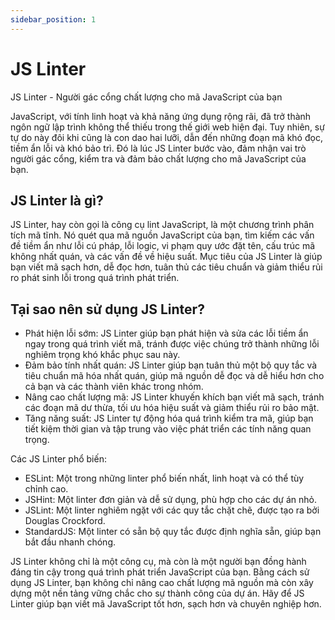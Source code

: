 ```yaml
---
sidebar_position: 1
---
```


# JS Linter

JS Linter - Người gác cổng chất lượng cho mã JavaScript của bạn

JavaScript, với tính linh hoạt và khả năng ứng dụng rộng rãi, đã trở thành ngôn ngữ lập trình không thể thiếu trong thế giới web hiện đại. Tuy nhiên, sự tự do này đôi khi cũng là con dao hai lưỡi, dẫn đến những đoạn mã khó đọc, tiềm ẩn lỗi và khó bảo trì. Đó là lúc JS Linter bước vào, đảm nhận vai trò người gác cổng, kiểm tra và đảm bảo chất lượng cho mã JavaScript của bạn.

## JS Linter là gì?

JS Linter, hay còn gọi là công cụ lint JavaScript, là một chương trình phân tích mã tĩnh. Nó quét qua mã nguồn JavaScript của bạn, tìm kiếm các vấn đề tiềm ẩn như lỗi cú pháp, lỗi logic, vi phạm quy ước đặt tên, cấu trúc mã không nhất quán, và các vấn đề về hiệu suất. Mục tiêu của JS Linter là giúp bạn viết mã sạch hơn, dễ đọc hơn, tuân thủ các tiêu chuẩn và giảm thiểu rủi ro phát sinh lỗi trong quá trình phát triển.

## Tại sao nên sử dụng JS Linter?

- Phát hiện lỗi sớm: JS Linter giúp bạn phát hiện và sửa các lỗi tiềm ẩn ngay trong quá trình viết mã, tránh được việc chúng trở thành những lỗi nghiêm trọng khó khắc phục sau này.
- Đảm bảo tính nhất quán: JS Linter giúp bạn tuân thủ một bộ quy tắc và tiêu chuẩn mã hóa nhất quán, giúp mã nguồn dễ đọc và dễ hiểu hơn cho cả bạn và các thành viên khác trong nhóm.
- Nâng cao chất lượng mã: JS Linter khuyến khích bạn viết mã sạch, tránh các đoạn mã dư thừa, tối ưu hóa hiệu suất và giảm thiểu rủi ro bảo mật.
- Tăng năng suất: JS Linter tự động hóa quá trình kiểm tra mã, giúp bạn tiết kiệm thời gian và tập trung vào việc phát triển các tính năng quan trọng.

Các JS Linter phổ biến:

- ESLint: Một trong những linter phổ biến nhất, linh hoạt và có thể tùy chỉnh cao.
- JSHint: Một linter đơn giản và dễ sử dụng, phù hợp cho các dự án nhỏ.
- JSLint: Một linter nghiêm ngặt với các quy tắc chặt chẽ, được tạo ra bởi Douglas Crockford.
- StandardJS: Một linter có sẵn bộ quy tắc được định nghĩa sẵn, giúp bạn bắt đầu nhanh chóng.

JS Linter không chỉ là một công cụ, mà còn là một người bạn đồng hành đáng tin cậy trong quá trình phát triển JavaScript của bạn. Bằng cách sử dụng JS Linter, bạn không chỉ nâng cao chất lượng mã nguồn mà còn xây dựng một nền tảng vững chắc cho sự thành công của dự án. Hãy để JS Linter giúp bạn viết mã JavaScript tốt hơn, sạch hơn và chuyên nghiệp hơn.